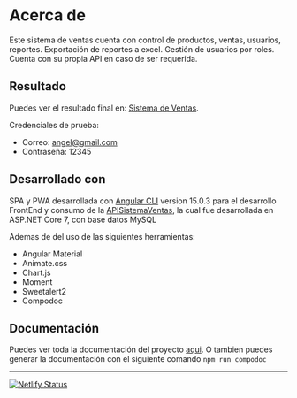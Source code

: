 # Acerca de                                 

Este sistema de ventas cuenta con control de productos, ventas, usuarios, reportes. Exportación de reportes a excel. Gestión de usuarios por roles. Cuenta con su propia API en caso de ser requerida.

## Resultado

Puedes ver el resultado final en: [Sistema de Ventas](https://sistema-venta-lasi.netlify.app).

Credenciales de prueba:

- Correo: angel@gmail.com
- Contraseña: 12345

## Desarrollado con

SPA y PWA desarrollada con [Angular CLI](https://github.com/angular/angular-cli) version 15.0.3 para el desarrollo FrontEnd y consumo de la [APISistemaVentas](https://sistemaventaslasi.somee.com/swagger/index.html), la cual fue desarrollada en ASP.NET Core 7, con base datos MySQL

Ademas de del uso de las siguientes herramientas:

- Angular Material 
- Animate.css
- Chart.js
- Moment
- Sweetalert2
- Compodoc

## Documentación 

Puedes ver toda la documentación del proyecto [aqui](https://sistema-venta-lasi-docs.netlify.app). O tambien puedes generar la documentación con el siguiente comando ```npm run compodoc```



---------
[![Netlify Status](https://api.netlify.com/api/v1/badges/fa04e095-fed2-42e7-88b8-8b080f4defbb/deploy-status)](https://app.netlify.com/sites/sistema-venta-lasi/deploys)

